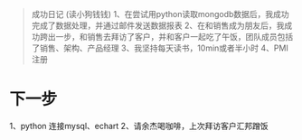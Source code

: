 >成功日记 (读小狗钱钱)
1、在尝试用python读取mongodb数据后，我成功完成了数据处理，并通过邮件发送数据报表
2、在和销售成为朋友后，我成功跨出一步，和销售去拜访了客户，并和客户一起吃了午饭，团队成员包括了销售、架构、产品经理
3、我坚持每天读书，10min或者半小时
4、PMI注册

# 下一步
1、python 连接mysql、echart
2、请余杰喝咖啡，上次拜访客户汇邦蹭饭
